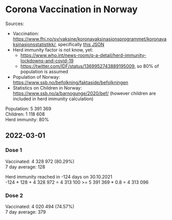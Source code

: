 # Corona Vaccination in Norway

Sources:

- Vaccination: <https://www.fhi.no/sv/vaksine/koronavaksinasjonsprogrammet/koronavaksinasjonsstatistikk/>, specifically [this JSON](https://www.fhi.no/api/chartdata/api/99119)
- Herd immunity factor is not know, yet:
  - <https://www.who.int/news-room/q-a-detail/herd-immunity-lockdowns-and-covid-19>
  - <https://twitter.com/IDF/status/1369952743889195009>, so 80% of population is assumed
- Population of Norway: <https://www.ssb.no/befolkning/faktaside/befolkningen>
- Statistics on Children in Norway: https://www.ssb.no/a/barnogunge/2020/bef/ (however children are included in herd immunity calculation)

Population: 5 391 369  
Children: 1 118 608  
Herd immunity: 80%  

## 2022-03-01

### Dose 1

Vaccinated: 4 328 972 (80.29%)  
7 day average: 128

Herd immunity reached in -124 days on 30.10.2021  
-124 * 128 + 4 328 972 = 4 313 100 >= 5 391 369 * 0.8 = 4 313 096

### Dose 2

Vaccinated: 4 020 494 (74.57%)  
7 day average: 379

